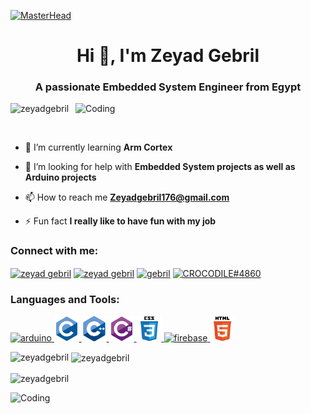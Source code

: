 [![MasterHead](https://th.bing.com/th/id/R.740b83a8a2e0e344542ac88ea8be622c?rik=GZBWPdY8lL2JKw&pid=ImgRaw&r=0)](https://www.linkedin.com/in/zeyad-gebril/)
<h1 align="center">Hi 👋, I'm Zeyad Gebril</h1>
<h3 align="center">A passionate Embedded System Engineer from Egypt</h3>
<img align="right" alt="Coding" width="400" src="https://th.bing.com/th/id/R.81178b47a8598f0c81c4799f2cdd4057?rik=5cuVK%2bfI%2bsPqqw&pid=ImgRaw&r=0">


<p align="left"> <img src="https://komarev.com/ghpvc/?username=zeyadgebril&label=Profile%20views&color=0e75b6&style=flat" alt="zeyadgebril" /> </p>

<p align="left"> <a href="https://twitter.com/" target="blank"><img src="https://img.shields.io/twitter/follow/?logo=twitter&style=for-the-badge" alt="" /></a> </p>

- 🌱 I’m currently learning **Arm Cortex**

- 🤝 I’m looking for help with **Embedded System projects as well as Arduino projects**

- 📫 How to reach me **Zeyadgebril176@gmail.com**

- ⚡ Fun fact **I really like to have fun with my job**

<h3 align="left">Connect with me:</h3>
<p align="left">
<a href="https://linkedin.com/in/zeyad gebril" target="blank"><img align="center" src="https://raw.githubusercontent.com/rahuldkjain/github-profile-readme-generator/master/src/images/icons/Social/linked-in-alt.svg" alt="zeyad gebril" height="30" width="40" /></a>
<a href="https://fb.com/zeyad gebril" target="blank"><img align="center" src="https://raw.githubusercontent.com/rahuldkjain/github-profile-readme-generator/master/src/images/icons/Social/facebook.svg" alt="zeyad gebril" height="30" width="40" /></a>
<a href="https://codeforces.com/profile/gebril" target="blank"><img align="center" src="https://raw.githubusercontent.com/rahuldkjain/github-profile-readme-generator/master/src/images/icons/Social/codeforces.svg" alt="gebril" height="30" width="40" /></a>
<a href="https://discord.gg/CROCODILE#4860" target="blank"><img align="center" src="https://raw.githubusercontent.com/rahuldkjain/github-profile-readme-generator/master/src/images/icons/Social/discord.svg" alt="CROCODILE#4860" height="30" width="40" /></a>
</p>

<h3 align="left">Languages and Tools:</h3>
<p align="left"> <a href="https://www.arduino.cc/" target="_blank" rel="noreferrer"> <img src="https://cdn.worldvectorlogo.com/logos/arduino-1.svg" alt="arduino" width="40" height="40"/> </a> <a href="https://www.cprogramming.com/" target="_blank" rel="noreferrer"> <img src="https://raw.githubusercontent.com/devicons/devicon/master/icons/c/c-original.svg" alt="c" width="40" height="40"/> </a> <a href="https://www.w3schools.com/cpp/" target="_blank" rel="noreferrer"> <img src="https://raw.githubusercontent.com/devicons/devicon/master/icons/cplusplus/cplusplus-original.svg" alt="cplusplus" width="40" height="40"/> </a> <a href="https://www.w3schools.com/cs/" target="_blank" rel="noreferrer"> <img src="https://raw.githubusercontent.com/devicons/devicon/master/icons/csharp/csharp-original.svg" alt="csharp" width="40" height="40"/> </a> <a href="https://www.w3schools.com/css/" target="_blank" rel="noreferrer"> <img src="https://raw.githubusercontent.com/devicons/devicon/master/icons/css3/css3-original-wordmark.svg" alt="css3" width="40" height="40"/> </a> <a href="https://firebase.google.com/" target="_blank" rel="noreferrer"> <img src="https://www.vectorlogo.zone/logos/firebase/firebase-icon.svg" alt="firebase" width="40" height="40"/> </a> <a href="https://www.w3.org/html/" target="_blank" rel="noreferrer"> <img src="https://raw.githubusercontent.com/devicons/devicon/master/icons/html5/html5-original-wordmark.svg" alt="html5" width="40" height="40"/> </a> </p>

<p><img align="left" src="https://github-readme-stats.vercel.app/api/top-langs?username=zeyadgebril&show_icons=true&locale=en&layout=compact" alt="zeyadgebril" /></p>

<p>&nbsp;<img align="center" src="https://github-readme-stats.vercel.app/api?username=zeyadgebril&show_icons=true&locale=en" alt="zeyadgebril" /></p>

<p><img align="center" src="https://github-readme-streak-stats.herokuapp.com/?user=zeyadgebril&" alt="zeyadgebril" /></p>

<img align="right" alt="Coding" width="1000" src="https://res.cloudinary.com/practicaldev/image/fetch/s--z5X0MXQA--/c_limit%2Cf_auto%2Cfl_progressive%2Cq_66%2Cw_880/https://dev-to-uploads.s3.amazonaws.com/uploads/articles/j8wo9f1mou6g5469671h.gif">
